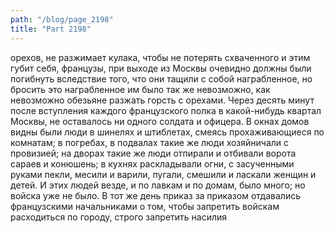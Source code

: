 ```yaml
---
path: "/blog/page_2198"
title: "Part 2198"
---
```


орехов, не разжимает кулака, чтобы не потерять схваченного и этим губит себя, французы, при выходе из Москвы очевидно должны были погибнуть вследствие того, что они тащили с собой награбленное, но бросить это награбленное им было так же невозможно, как невозможно обезьяне разжать горсть с орехами. Через десять минут после вступления каждого французского полка в какой-нибудь квартал Москвы, не оставалось ни одного солдата и офицера. В окнах домов видны были люди в шинелях и штиблетах, смеясь прохаживающиеся по комнатам; в погребах, в подвалах такие же люди хозяйничали с провизией; на дворах такие же люди отпирали и отбивали ворота сараев и конюшень; в кухнях раскладывали огни, с засученными руками пекли, месили и варили, пугали, смешили и ласкали женщин и детей. И этих людей везде, и по лавкам и по домам, было много; но войска уже не было.
В тот же день приказ за приказом отдавались французскими начальниками о том, чтобы запретить войскам расходиться по городу, строго запретить насилия 
